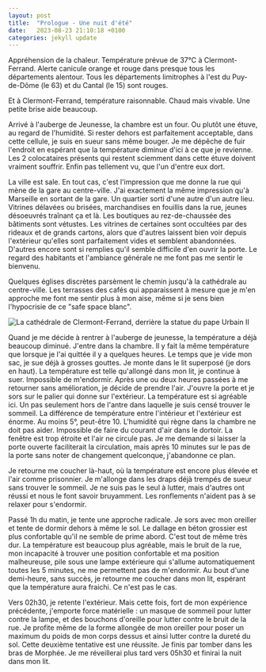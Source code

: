```yaml
---
layout: post
title:  "Prologue - Une nuit d'été"
date:   2023-08-23 21:10:18 +0100
categories: jekyll update
---
```

Appréhension de la chaleur.
Température prévue de 37°C à Clermont-Ferrand.
Alerte canicule orange et rouge dans presque tous les départements alentour.
Tous les départements limitrophes à l'est du Puy-de-Dôme (le 63) et du Cantal (le 15) sont rouges.

Et à Clermont-Ferrand, température raisonnable. Chaud mais vivable.
Une petite brise aide beaucoup.

Arrivé à l'auberge de Jeunesse, la chambre est un four. Ou plutôt une étuve, au regard de l'humidité.
Si rester dehors est parfaitement acceptable, dans cette cellule, je suis en sueur sans même bouger.
Je me dépêche de fuir l'endroit en espérant que la température diminue d'ici à ce que je revienne.
Les 2 colocataires présents qui restent sciemment dans cette étuve doivent vraiment souffrir.
Enfin pas tellement vu, que l'un d'entre eux dort.

La ville est sale.
En tout cas, c'est l'impression que me donne la rue qui mène de la gare au centre-ville.
J'ai exactement la même impression qu'à Marseille en sortant de la gare.
Un quartier sorti d'une autre d'un autre lieu.
Vitrines délavées ou brisées, marchandises en fouillis dans la rue, jeunes désoeuvrés traînant ça et là.
Les boutiques au rez-de-chaussée des bâtiments sont vétustes.
Les vitrines de certaines sont occultées par des rideaux et de grands cartons, alors que d'autres laissent bien voir depuis l'extérieur qu'elles sont parfaitement vides et semblent abandonnées.
D'autres encore sont si remplies qu'il semble difficile d'en ouvrir la porte.
Le regard des habitants et l'ambiance générale ne me font pas me sentir le bienvenu.

Quelques églises discrètes parsèment le chemin jusqu'à la cathédrale au centre-ville.
Les terrasses des cafés qui apparaissent à mesure que je m'en approche me font me sentir plus à mon aise, même si je sens bien l'hypocrisie de ce "safe space blanc".

![La cathédrale de Clermont-Ferrand, derrière la statue du pape Urbain II]({{site.baseurl}}/assets/images/IMG_1692810021.jpg)

Quand je me décide à rentrer à l'auberge de jeunesse, la température a déjà beaucoup diminué.
J'entre dans la chambre.
Il y fait la même température que lorsque je l'ai quittée il y a quelques heures.
Le temps que je vide mon sac, je sue déjà à grosses gouttes.
Je monte dans le lit superposé (je dors en haut).
La température est telle qu'allongé dans mon lit, je continue à suer.
Impossible de m'endormir.
Après une ou deux heures passées à me retourner sans amélioration, je décide de prendre l'air.
J'ouvre la porte et je sors sur le palier qui donne sur l'extérieur.
La température est si agréable ici.
Un pas seulement hors de l'antre dans laquelle je suis censé trouver le sommeil.
La différence de température entre l'intérieur et l'extérieur est énorme.
Au moins 5°, peut-être 10.
L'humidité qui règne dans la chambre ne doit pas aider.
Impossible de faire du courant d'air dans le dortoir.
La fenêtre est trop étroite et l'air ne circule pas.
Je me demande si laisser la porte ouverte faciliterait la circulation, mais après 10 minutes sur le pas de la porte sans noter de changement quelconque, j'abandonne ce plan.

Je retourne me coucher là-haut, où la température est encore plus élevée et l'air comme prisonnier.
Je m'allonge dans les draps déjà trempés de sueur sans trouver le sommeil.
Je ne suis pas le seul à lutter, mais d'autres ont réussi et nous le font savoir bruyamment.
Les ronflements n'aident pas à se relaxer pour s'endormir.

Passé 1h du matin, je tente une approche radicale.
Je sors avec mon oreiller et tente de dormir dehors à même le sol.
Le dallage en béton grossier est plus confortable qu'il ne semble de prime abord.
C'est tout de même très dur.
La température est beaucoup plus agréable, mais le bruit de la rue, mon incapacité à trouver une position confortable et ma position malheureuse, pile sous une lampe extérieure qui s'allume automatiquement toutes les 5 minutes, ne me permettent pas de m'endormir.
Au bout d'une demi-heure, sans succès, je retourne me coucher dans mon lit, espérant que la température aura fraichi.
Ce n'est pas le cas.

Vers 02h30, je retente l'extérieur.
Mais cette fois, fort de mon expérience précédente, j'emporte force matérielle : un masque de sommeil pour lutter contre la lampe, et des bouchons d'oreille pour lutter contre le bruit de la rue.
Je profite même de la forme allongée de mon oreiller pour poser un maximum du poids de mon corps dessus et ainsi lutter contre la dureté du sol.
Cette deuxième tentative est une réussite.
Je finis par tomber dans les bras de Morphée.
Je me réveillerai plus tard vers 05h30 et finirai la nuit dans mon lit.
